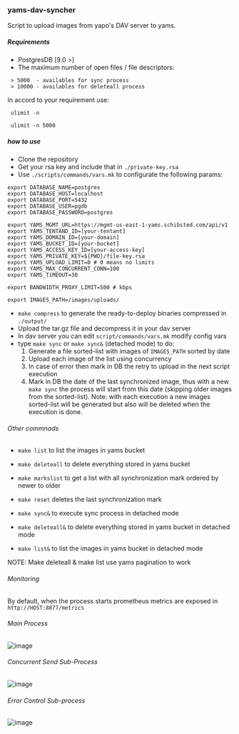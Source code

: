 ### yams-dav-syncher

Script to upload images from yapo's DAV server to yams.

##### Requirements
- PostgresDB [9.0 >]
- The maximum number of open files / file descriptors:

```
 > 5000  - availables for sync process
 > 10000 - availables for deleteall process
 ```

 In accord to your requirement use:
```
 ulimit -n 
 
 ulimit -n 5000
```

##### how to use

 - Clone the repository
 - Get your rsa key and include that in `./private-key.rsa`
 - Use `./scripts/commands/vars.mk` to configurate the following params:

```
export DATABASE_NAME=postgres
export DATABASE_HOST=localhost
export DATABASE_PORT=5432
export DATABASE_USER=pgdb
export DATABASE_PASSWORD=postgres

export YAMS_MGMT_URL=https://mgmt-us-east-1-yams.schibsted.com/api/v1
export YAMS_TENTAND_ID=[your-tentant]
export YAMS_DOMAIN_ID=[your-domain]
export YAMS_BUCKET_ID=[your-bucket]
export YAMS_ACCESS_KEY_ID=[your-access-key]
export YAMS_PRIVATE_KEY=${PWD}/file-key.rsa
export YAMS_UPLOAD_LIMIT=0 # 0 means no limits 
export YAMS_MAX_CONCURRENT_CONN=100
export YAMS_TiMEOUT=30

export BANDWIDTH_PROXY_LIMIT=500 # kbps

export IMAGES_PATH=/images/uploads/
```

 - `make compress` to generate the ready-to-deploy binaries compressed in `./output/`
 -  Upload the tar.gz file and decompress it in your dav server
 -  In dav server you can edit `script/commands/vars.mk` modify config vars
 -  type `make sync` or `make sync&` (detached mode) to do:
    1) Generate a file sorted-list with images of `IMAGES_PATH` sorted by date 
    2) Upload each image of the list using concurrency
    3) In case of error then mark in DB the retry to upload in the next script execution
    4) Mark in DB the date of the last synchronized image, thus with a new `make sync` the process will start from this date (skipping older images from the sorted-list).
    Note: with each execution a new images sorted-list will be generated but also will be deleted when the execution is done.

###### Other commnads

- `make list` to list the images in yams bucket
- `make deleteall` to delete everything stored in yams bucket
- `make markslist` to get a list with all synchronization mark ordered by newer to older
- `make reset` deletes the last synchronization mark

- `make sync&` to execute sync process in detached mode
- `make deleteall&` to delete everything stored in yams bucket in detached mode
- `make list&` to list the images in yams bucket in detached mode

NOTE: Make deleteall & make list use yams pagination to work

###### Monitoring

By default, when the process starts prometheus metrics are exposed in `http://HOST:8877/metrics`

###### Main Process

![image](https://confluence.mpi-internal.com/rest/gliffy/1.0/embeddedDiagrams/710380ec-5d52-4455-8c9b-77d70e60c4a7.png)


###### Concurrent Send Sub-Process
![image](https://confluence.mpi-internal.com/rest/gliffy/1.0/embeddedDiagrams/b732a9dd-00f6-46d9-8054-ebb2a653c6e7.png)


###### Error Control Sub-process
![image](https://confluence.mpi-internal.com/rest/gliffy/1.0/embeddedDiagrams/482d854e-cf28-401e-9730-d2f7bf429f25.png)

